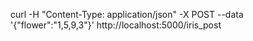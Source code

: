 curl -H "Content-Type: application/json" -X POST --data '{"flower":"1,5,9,3"}' http://localhost:5000/iris_post